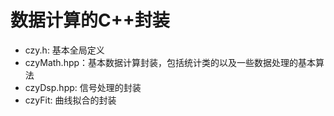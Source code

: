# 数据计算的C++封装
- czy.h: 基本全局定义
- czyMath.hpp：基本数据计算封装，包括统计类的以及一些数据处理的基本算法
- czyDsp.hpp: 信号处理的封装
- czyFit: 曲线拟合的封装
